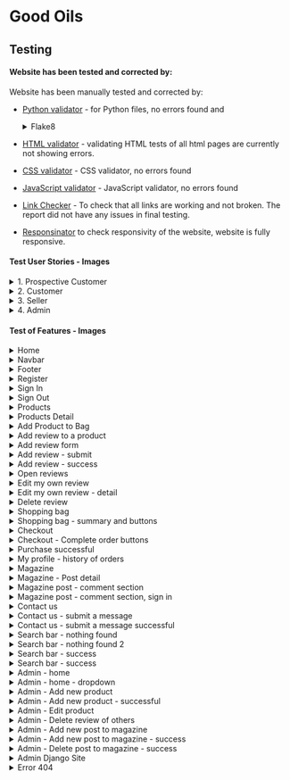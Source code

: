 # Good Oils

## Testing

#### Website has been tested and corrected by: 
Website has been manually tested and corrected by:

- [Python validator](http://pep8online.com/) - for Python files, no errors found
    and
    <details>
    <summary>Flake8</summary>

    ![Flake8](/documentation/images/flake8_result.png)
    </details>

- [HTML validator](https://validator.w3.org/) - validating HTML tests of all html pages are currently not showing errors.
- [CSS validator](https://jigsaw.w3.org/css-validator/) - CSS validator, no errors found
- [JavaScript validator](https://www.jshint.com/) - JavaScript validator, no errors found
- [Link Checker](https://validator.w3.org/checklink) - To check that all links are working and not broken. The report did not have any issues in final testing.
- [Responsinator](http://www.responsinator.com/) to check responsivity of the website, website is fully responsive.


#### Test User Stories - Images
<details>
<summary>1. Prospective Customer</summary>

![Prospective Customer](/documentation/images/user_stories/prospective_customer_testing.png)
</details>

<details>
<summary>2. Customer</summary>

![Customer](/documentation/images/user_stories/customer_testing.png)
</details>

<details>
<summary>3. Seller</summary>

![Seller](/documentation/images/user_stories/seller_testing.png)
</details>

<details>
<summary>4. Admin</summary>

![Admin](/documentation/images/user_stories/admin_testing.png)
</details>

#### Test of Features - Images
<details>
<summary>Home</summary>

![Home](/documentation/images/features/home.png)
</details>

<details>
<summary>Navbar</summary>

![Navbar](/documentation/images/features/navbar.png)
</details>

<details>
<summary>Footer</summary>

![Footer](/documentation/images/features/footer.png)
</details>

<details>
<summary>Register</summary>

![Register](/documentation/images/features/register.png)
</details>

<details>
<summary>Sign In</summary>

![Sign In](/documentation/images/features/sign_in.png)
</details>

<details>
<summary>Sign Out</summary>

![Sign Out](/documentation/images/features/sign_out.png)
</details>

<details>
<summary>Products</summary>

![Products](/documentation/images/features/all_products.png)
</details>

<details>
<summary>Products Detail</summary>

![Product Detail](/documentation/images/features/product_detail.png)
</details>

<details>
<summary>Add Product to Bag</summary>

![Add product to bag](/documentation/images/features/add_to_bag.png)
</details>

<details>
<summary>Add review to a product</summary>

![Add review](/documentation/images/features/add_review.png)
</details>

<details>
<summary>Add review form</summary>

![Add review form](/documentation/images/features/add_review_detail.png)
</details>

<details>
<summary>Add review - submit</summary>

![Add review - submit](/documentation/images/features/add_review_submit.png)
</details>

<details>
<summary>Add review - success</summary>

![Add review - success](/documentation/images/features/add_review_success.png)
</details>

<details>
<summary>Open reviews</summary>

![Open reviews](/documentation/images/features/open_reviews.png)
</details>

<details>
<summary>Edit my own review</summary>

![Edit own review](/documentation/images/features/edit_my_review.png)
</details>

<details>
<summary>Edit my own review - detail</summary>

![Edit my own review - detail](/documentation/images/features/edit_my_review_detail.png)
</details>

<details>
<summary>Delete review</summary>

![Delete review](/documentation/images/features/delete_review.png)
</details>

<details>
<summary>Shopping bag</summary>

![Shopping bag](/documentation/images/features/shopping_bag.png)
</details>

<details>
<summary>Shopping bag - summary and buttons</summary>

![Shopping bag - summary and buttons](/documentation/images/features/shopping_bag_buttons.png)
</details>

<details>
<summary>Checkout</summary>

![Checkout](/documentation/images/features/checkout.png)
</details>

<details>
<summary>Checkout - Complete order buttons</summary>

![Checkout - Complete order buttons](/documentation/images/features/checkout_complete_order.png)
</details>

<details>
<summary>Purchase successful</summary>

![Order - success](/documentation/images/features/order_success.png)
</details>

<details>
<summary>My profile - history of orders</summary>

![My profile - history of orders](/documentation/images/features/my_profile_history.png)
</details>

<details>
<summary>Magazine</summary>

![Magazine](/documentation/images/features/magazine.png)
</details>

<details>
<summary>Magazine - Post detail</summary>

![Magazine - Post detail](/documentation/images/features/magazine_post_detail.png)
</details>

<details>
<summary>Magazine post - comment section</summary>

![Magazine post - comment section](/documentation/images/features/comments_section.png)
</details>

<details>
<summary>Magazine post - comment section, sign in</summary>

![Comments sign in](/documentation/images/features/comments_section_sign_in.png)
</details>

<details>
<summary>Contact us</summary>

![Contact us](/documentation/images/features/contact_us.png)
</details>

<details>
<summary>Contact us - submit a message</summary>

![Contact us - submit](/documentation/images/features/contact_us_form_submit.png)
</details>

<details>
<summary>Contact us - submit a message successful</summary>

![Contact us - submit - successful](/documentation/images/features/contact_us_form_submit_success.png)
</details>


<details>
<summary>Search bar - nothing found</summary>

![Search bar - none](/documentation/images/features/search_bar_none1.png)
</details>


<details>
<summary>Search bar - nothing found 2</summary>

![Search bar - none 2](/documentation/images/features/search_bar_none2.png)
</details>


<details>
<summary>Search bar - success</summary>

![Search bar - success](/documentation/images/features/search_bar_success.png)
</details>


<details>
<summary>Search bar - success</summary>

![Search bar - success 2](/documentation/images/features/search_bar_success2.png)
</details>


<details>
<summary>Admin - home</summary>

![Admin - home](/documentation/images/features/admin_home.png)
</details>

<details>
<summary>Admin - home - dropdown</summary>

![Admin - dropdown](/documentation/images/features/admin_navbar_dropdown.png)
</details>

<details>
<summary>Admin - Add new product</summary>

![Admin - Add new product](/documentation/images/features/admin_add_product.png)
</details>

<details>
<summary>Admin - Add new product - successful</summary>

![Admin - Add new product - successful](/documentation/images/features/admin_add_product_success.png)
</details>

<details>
<summary>Admin - Edit product</summary>

![Admin - Edit product](/documentation/images/features/admin_edit_product.png)
</details>

<details>
<summary>Admin - Delete review of others</summary>

![Admin - Delete review](/documentation/images/features/admin_delete_review.png)
</details>


<details>
<summary>Admin - Add new post to magazine</summary>

![Admin - Add new post to magazine](/documentation/images/features/admin_add_post.png)
</details>


<details>
<summary>Admin - Add new post to magazine - success</summary>

![Admin - Add new post to magazine - success](/documentation/images/features/admin_post_added_success.png)
</details>


<details>
<summary>Admin - Delete post to magazine - success</summary>

![Admin - Delete post to magazine - success](/documentation/images/features/admin_post_deleted.png)
</details>


<details>
<summary>Admin Django Site</summary>

![Admin Django site](/documentation/images/features/admin_site.png)
</details>


<details>
<summary>Error 404</summary>

![Error 404](/documentation/images/features/error404.png)
</details>




